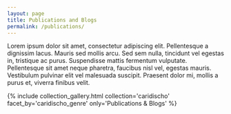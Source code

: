 ```yaml
---
layout: page
title: Publications and Blogs
permalink: /publications/
---
```


Lorem ipsum dolor sit amet, consectetur adipiscing elit. Pellentesque a dignissim lacus. Mauris sed mollis arcu. Sed sem nulla, tincidunt vel egestas in, tristique ac purus. Suspendisse mattis fermentum vulputate. Pellentesque sit amet neque pharetra, faucibus nisl vel, egestas mauris. Vestibulum pulvinar elit vel malesuada suscipit. Praesent dolor mi, mollis a purus et, viverra finibus velit.

{% include collection_gallery.html  collection='caridischo' facet_by='caridischo_genre' only='Publications & Blogs' %}